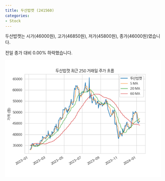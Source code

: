 ```yaml
---
title: 두산밥캣 (241560)
categories:
- Stock
---
```


두산밥캣는 시가(46000원), 고가(46850원), 저가(45800원), 종가(46000원)였습니다.

전일 종가 대비 0.00% 하락했습니다.

<!-- more -->

![241560](/assets/images/stock/241560.png)